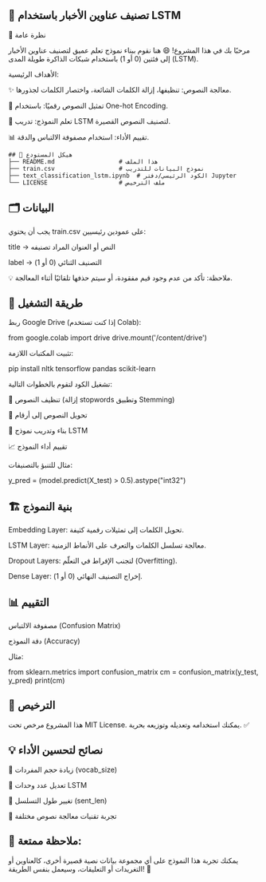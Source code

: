 ## 📰 تصنيف عناوين الأخبار باستخدام LSTM

🌟 نظرة عامة

مرحبًا بك في هذا المشروع! 😄
هنا نقوم ببناء نموذج تعلم عميق لتصنيف عناوين الأخبار إلى فئتين (0 أو 1) باستخدام شبكات الذاكرة طويلة المدى (LSTM).

الأهداف الرئيسية:

✨ معالجة النصوص: تنظيفها، إزالة الكلمات الشائعة، واختصار الكلمات لجذورها.

🧮 تمثيل النصوص رقميًا: باستخدام One-hot Encoding.

🧠 تعلم النموذج: تدريب LSTM لتصنيف النصوص القصيرة.

📊 تقييم الأداء: استخدام مصفوفة الالتباس والدقة.

```text
## 📂 هيكل المستودع
├── README.md                  # هذا الملف
├── train.csv                  # نموذج البيانات للتدريب
├── text_classification_lstm.ipynb  # الكود الرئيسي/دفتر Jupyter
└── LICENSE                    # ملف الترخيص
```

## 🗂️ البيانات

يجب أن يحتوي train.csv على عمودين رئيسيين:

title → النص أو العنوان المراد تصنيفه

label → التصنيف الثنائي (0 أو 1)

💡 ملاحظة: تأكد من عدم وجود قيم مفقودة، أو سيتم حذفها تلقائيًا أثناء المعالجة.

## 🚀 طريقة التشغيل

ربط Google Drive (إذا كنت تستخدم Colab):

from google.colab import drive
drive.mount('/content/drive')


تثبيت المكتبات اللازمة:

pip install nltk tensorflow pandas scikit-learn


تشغيل الكود لتقوم بالخطوات التالية:

🧹 تنظيف النصوص (إزالة stopwords وتطبيق Stemming)

🔢 تحويل النصوص إلى أرقام

🤖 بناء وتدريب نموذج LSTM

📈 تقييم أداء النموذج

مثال للتنبؤ بالتصنيفات:

y_pred = (model.predict(X_test) > 0.5).astype("int32")

## 🏗️ بنية النموذج

Embedding Layer: تحويل الكلمات إلى تمثيلات رقمية كثيفة.

LSTM Layer: معالجة تسلسل الكلمات والتعرف على الأنماط الزمنية.

Dropout Layers: لتجنب الإفراط في التعلّم (Overfitting).

Dense Layer: إخراج التصنيف النهائي (0 أو 1).

## 📊 التقييم

مصفوفة الالتباس (Confusion Matrix)

دقة النموذج (Accuracy)

مثال:

from sklearn.metrics import confusion_matrix
cm = confusion_matrix(y_test, y_pred)
print(cm)

## 🎯 الترخيص

هذا المشروع مرخص تحت MIT License.
يمكنك استخدامه وتعديله وتوزيعه بحرية. ✅

## 💡 نصائح لتحسين الأداء

🔹 زيادة حجم المفردات (vocab_size)

🔹 تعديل عدد وحدات LSTM

🔹 تغيير طول التسلسل (sent_len)

🔹 تجربة تقنيات معالجة نصوص مختلفة

## 📌 ملاحظة ممتعة:
يمكنك تجربة هذا النموذج على أي مجموعة بيانات نصية قصيرة أخرى، كالعناوين أو التغريدات أو التعليقات، وسيعمل بنفس الطريقة! 🚀
